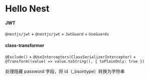 # Hello Nest

#### JWT

`@nestjs/jwt` + `@nestjs/jwt` + `JwtGuard` + `UseGuards`

#### class-transformer

`@Exclude()` + `@UseInterceptors(ClassSerializerInterceptor)` + `@Transform((value) => value.toString(), { toPlainOnly: true })`

处理隐藏 password 字段，将 id（_bsontype）转换为字符串
